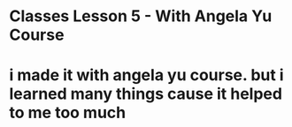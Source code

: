 # Classes Lesson 5 - With Angela Yu Course
# i made it with angela yu course. but i learned many things cause it helped to me too much

